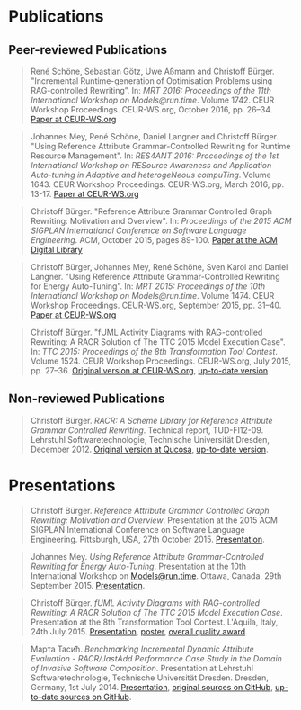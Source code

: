 # Publications

## Peer-reviewed Publications

> René Schöne, Sebastian Götz, Uwe Aßmann and Christoff Bürger.
> "Incremental Runtime-generation of Optimisation Problems using RAG-controlled Rewriting”.
> In: _MRT 2016: Proceedings of the 11th International Workshop on Models@run.time_.
> Volume 1742. CEUR Workshop Proceedings. CEUR-WS.org, October 2016, pp. 26–34.
> [Paper at CEUR-WS.org](http://ceur-ws.org/Vol-1742/MRT16_paper_5.pdf)

> Johannes Mey, René Schöne, Daniel Langner and Christoff Bürger.
> "Using Reference Attribute Grammar-Controlled Rewriting for Runtime Resource Management".
> In: _RES4ANT 2016: Proceedings of the 1st International Workshop on RESource Awareness and Application Auto-tuning in Adaptive and heterogeNeous compuTing_.
> Volume 1643. CEUR Workshop Proceedings. CEUR-WS.org, March 2016, pp. 13-17.
> [Paper at CEUR-WS.org](http://ceur-ws.org/Vol-1643/paper-03.pdf)

> Christoff Bürger.
> "Reference Attribute Grammar Controlled Graph Rewriting: Motivation and Overview".
> In: _Proceedings of the 2015 ACM SIGPLAN International Conference on Software Language Engineering_.
> ACM, October 2015, pages 89-100.
> [Paper at the ACM Digital Library](http://dl.acm.org/citation.cfm?id=2814257)

> Christoff Bürger, Johannes Mey, René Schöne, Sven Karol and Daniel Langner.
> "Using Reference Attribute Grammar-Controlled Rewriting for Energy Auto-Tuning”.
> In: _MRT 2015: Proceedings of the 10th International Workshop on Models@run.time_.
> Volume 1474. CEUR Workshop Proceedings. CEUR-WS.org, September 2015, pp. 31–40.
> [Paper at CEUR-WS.org](http://ceur-ws.org/Vol-1474/MRT15_paper_1.pdf)

> Christoff Bürger.
> "fUML Activity Diagrams with RAG-controlled Rewriting: A RACR Solution of The TTC 2015 Model Execution Case".
> In: _TTC 2015: Proceedings of the 8th Transformation Tool Contest_.
> Volume 1524. CEUR Workshop Proceedings. CEUR-WS.org, July 2015, pp. 27–36.
> [Original version at CEUR-WS.org](http://ceur-ws.org/Vol-1524/paper10.pdf), [up-to-date version](examples/ttc-2015-fuml-activity-diagrams/documentation/solution-description.pdf)

## Non-reviewed Publications

> Christoff Bürger. _RACR: A Scheme Library for Reference Attribute Grammar Controlled Rewriting_.
> Technical report, TUD-FI12-09. Lehrstuhl Softwaretechnologie, Technische Universität Dresden, December 2012.
> [Original version at Qucosa](http://nbn-resolving.de/urn:nbn:de:bsz:14-qucosa-104623), [up-to-date version](racr/documentation/title.md).

# Presentations

> Christoff Bürger. _Reference Attribute Grammar Controlled Graph Rewriting: Motivation and Overview_.
> Presentation at the 2015 ACM SIGPLAN International Conference on Software Language Engineering.
> Pittsburgh, USA, 27th October 2015.
> [Presentation](examples/sle-2015/documentation/presentation.pdf).

> Johannes Mey. _Using Reference Attribute Grammar-Controlled Rewriting for Energy Auto-Tuning_.
> Presentation at the 10th International Workshop on Models@run.time.
> Ottawa, Canada, 29th September 2015.
> [Presentation](https://github.com/christoff-buerger/reat/raw/master/documentation/presentation-mrt-2015.pdf).

> Christoff Bürger. _fUML Activity Diagrams with RAG-controlled Rewriting: A RACR Solution of The TTC 2015 Model Execution Case_.
> Presentation at the 8th Transformation Tool Contest.
> L'Aquila, Italy, 24th July 2015.
> [Presentation](examples/ttc-2015-fuml-activity-diagrams/documentation/solution-presentation.pdf), [poster](examples/ttc-2015-fuml-activity-diagrams/documentation/solution-poster-a0.pdf), [overall quality award](examples/ttc-2015-fuml-activity-diagrams/documentation/solution-award.pdf).

> Марта Тасић. _Benchmarking Incremental Dynamic Attribute Evaluation - RACR/JastAdd Performance Case Study in the Domain of Invasive Software Composition_.
> Presentation at Lehrstuhl Softwaretechnologie, Technische Universität Dresden.
> Dresden, Germany, 1st July 2014.
> [Presentation](https://github.com/christoff-buerger/racr-boneyard/raw/master/invasive-composition/original-case-study-by-Марта-Тасић/Benchmarking-Incremental-Dynamic-Attribute-Evaluation-RACR-JastAdd-Performance-Case-Study-in-the-Domain-of-Invasive-Software-Composition.pdf), [original sources on GitHub](https://github.com/christoff-buerger/racr-boneyard/tree/master/invasive-composition/original-case-study-by-Марта-Тасић), [up-to-date sources on GitHub](https://github.com/christoff-buerger/racr-boneyard/tree/master/invasive-composition/refactored-case-study-by-Christoff-Bürger).
